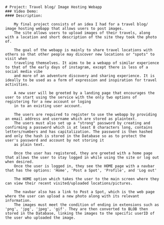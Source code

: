     # Project: Travel blog/ Image Hosting Webapp
    ### Video Demo:
    #### Description:

        My final project consists of an idea I had for a travel blog/ image hosting webapp that allows users to post images.
        The site allows users to upload images of their travels, along with a location and short description of the site they took the photo of.

        The goal of the webapp is mainly to share travel locations with others so that other people may discover new locations or "spots" to visit when
        traveling themselves. It aims to be a webapp of similar experience to that of the early days of instagram, except there is less of a social media vibe
        and more of an adventure discovery and sharing experience. It is ideally to be used as a form of expression and inspiration for travel activities.

        A new user will be greeted by a landing page that encourages the user to start using the service with the only two options of registering for a new account or loging
        in to an existing user account.

        The users are required to register to use the webapp by providing an email address and username which are stored as plaintext.
        The users must also set up a "strong" password by creating and confirming a password which is at least 8 characters long, contains letters/numbers and has capitalization. The password is then hashed and only the hash is stored in the Database so as to protect the user's password and account by not storing it
        as plain text.

        Once the user has registered, they are greeted with a home page that allows the user to stay logged in while using the site or log out when desired.
        Once the user is logged in, they see the HOME page with a navbar that has the options: 'Home', 'Post a Spot', 'Profile', and 'Log out'

        The HOME option which takes the user to the main screen where they can view their recent visited/uploaded locations/pictures.

        The navbar also has a link to Post a Spot, which is the web page where the user can upload a new photo along with its relevant information.
        The images must meet the condition of ending in extensions such as 'png', 'jpg', 'jpeg', 'gif'. They are then converted to BLOB then stored in the Database, linking the images to the specific userID of the user who uploaded the image.
